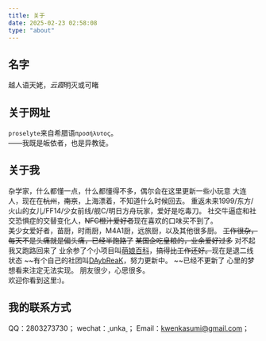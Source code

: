 ```yaml
---
title: 关于
date: 2025-02-23 02:58:08
type: "about"
---
```

## 名字
越人语天姥，*云霞*明灭或可睹

## 关于网址
`proselyte`来自希腊语`προσήλυτος`。    
——我既是皈依者，也是异教徒。

## 关于我
杂学家，什么都懂一点，什么都懂得不多，偶尔会在这里更新一些小玩意
大连人，现在在~~杭州~~，~~南京~~，上海漂着，不知道什么时候回去。 
重返未来1999/东方/火山的女儿/FF14/少女前线/舰C/明日方舟玩家，爱好是吃毒刀。
社交牛逼症和社交恐惧症的交替变化人，~~NFC橙汁爱好者~~现在喜欢的口味买不到了。       
美少女爱好者，苗厨，时雨厨，M4A1厨，远旅厨，以及其他很多厨。
~~工作很杂，每天不是头痛就是偏头痛，已经半跑路了~~
~~某国企吃皇粮的，业余爱好过多~~
对不起我又跑路回来了
业余参了个小项目叫[萌娘百科](https://zh.moegirl.org.cn/)，~~搞得比工作还好。~~现在是退二线状态
~~有个自己的社团叫[DAybReaK](https://space.bilibili.com/2069845881)，努力更新中。 ~~已经不更新了
心里的梦想看来注定无法实现。 
朋友很少，心思很多。        
欢迎你看到这里:)。

## 我的联系方式
QQ：2803273730；
wechat：<u> </u>unka<u> </u>；
Email：kwenkasumi@gmail.com；
